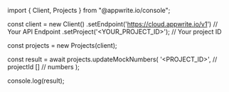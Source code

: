 import { Client, Projects } from "@appwrite.io/console";

const client = new Client()
    .setEndpoint('https://cloud.appwrite.io/v1') // Your API Endpoint
    .setProject('&lt;YOUR_PROJECT_ID&gt;'); // Your project ID

const projects = new Projects(client);

const result = await projects.updateMockNumbers(
    '<PROJECT_ID>', // projectId
    [] // numbers
);

console.log(result);
